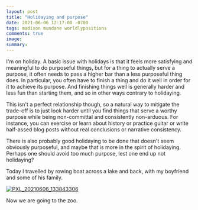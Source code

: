```yaml
---
layout: post
title: "Holidaying and purpose"
date: 2021-06-06 12:17:00 -0700
tags: madison mundane worldlypositions
comments: true
image:
summary:
---
```

I'm on holiday. A basic issue with holidays is that it feels more satisfying and meaningful to do purposeful things, but for a thing to actually serve a purpose, it often needs to pass a higher bar than a less purposeful thing does. In particular, you often have to finish a thing and do it well in order for it to achieve its purpose. And finishing things well is generally harder and less fun than starting them, and so in other ways contrary to holidaying.

<!--ex-->

This isn't a perfect relationship though, so a natural way to mitigate the trade-off is to just look harder until you find things that serve a worthy purpose while being non-committal and consistently non-arduous. For instance, you can exercise or learn about history or practice guitar or write half-assed blog posts without real conclusions or narrative consistency.

There is also probably good holidaying to be done that doesn't seem obviously purposeful, and maybe that is more in the spirit of holidaying. Perhaps one should avoid too much purpose, lest one end up not holidaying?

Today I travelled by rowing boat across a lake and back, with my boyfriend and some of his family.

<a href="https://app.photobucket.com/u/katjasgrace/p/3fffa8a1-4e0c-48cf-823e-7aa01f7406d1" target="_blank"><img border="0" alt="PXL_20210606_133843306"/></a>

Now we are going to the zoo.
